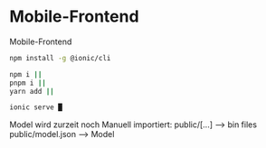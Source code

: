 # Mobile-Frontend
Mobile-Frontend


``` bash
npm install -g @ionic/cli
```

``` bash
npm i ||
pnpm i ||
yarn add ||
```

``` bash
ionic serve █
```
 
Model wird zurzeit noch Manuell importiert:
public/[...] --> bin files <br>
public/model.json --> Model <br>
